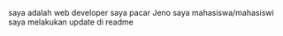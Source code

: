 saya adalah web developer
saya pacar Jeno 
saya mahasiswa/mahasiswi
saya melakukan update di readme
